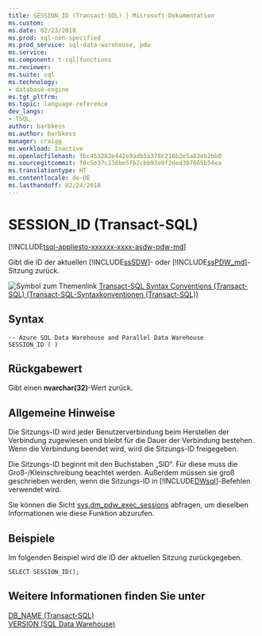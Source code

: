 ```yaml
---
title: SESSION_ID (Transact-SQL) | Microsoft-Dokumentation
ms.custom: 
ms.date: 02/23/2018
ms.prod: sql-non-specified
ms.prod_service: sql-data-warehouse, pdw
ms.service: 
ms.component: t-sql|functions
ms.reviewer: 
ms.suite: sql
ms.technology:
- database-engine
ms.tgt_pltfrm: 
ms.topic: language-reference
dev_langs:
- TSQL
author: barbkess
ms.author: barbkess
manager: craigg
ms.workload: Inactive
ms.openlocfilehash: fbc453282e442e9adb5a378c216b2e5a83eb2bb0
ms.sourcegitcommit: f0c5e37c138be5fb2cbb93e9f2ded307665b54ea
ms.translationtype: HT
ms.contentlocale: de-DE
ms.lasthandoff: 02/24/2018
---
```

# <a name="sessionid-transact-sql"></a>SESSION_ID (Transact-SQL)
[!INCLUDE[tsql-appliesto-xxxxxx-xxxx-asdw-pdw-md](../../includes/tsql-appliesto-xxxxxx-xxxx-asdw-pdw-md.md)]

  Gibt die ID der aktuellen [!INCLUDE[ssSDW](../../includes/sssdw-md.md)]- oder [!INCLUDE[ssPDW_md](../../includes/sspdw-md.md)]-Sitzung zurück.  
  
 ![Symbol zum Themenlink](../../database-engine/configure-windows/media/topic-link.gif "Topic link icon") [Transact-SQL Syntax Conventions &#40;Transact-SQL&#41; (Transact-SQL-Syntaxkonventionen (Transact-SQL))](../../t-sql/language-elements/transact-sql-syntax-conventions-transact-sql.md)  
  
## <a name="syntax"></a>Syntax  
  
```  
-- Azure SQL Data Warehouse and Parallel Data Warehouse  
SESSION_ID ( )  
```  
  
## <a name="return-value"></a>Rückgabewert  
 Gibt einen **nvarchar(32)**-Wert zurück.  
  
## <a name="general-remarks"></a>Allgemeine Hinweise  
 Die Sitzungs-ID wird jeder Benutzerverbindung beim Herstellen der Verbindung zugewiesen und bleibt für die Dauer der Verbindung bestehen. Wenn die Verbindung beendet wird, wird die Sitzungs-ID freigegeben.  
  
 Die Sitzungs-ID beginnt mit den Buchstaben „SID“. Für diese muss die Groß-/Kleinschreibung beachtet werden. Außerdem müssen sie groß geschrieben werden, wenn die Sitzungs-ID in [!INCLUDE[DWsql](../../includes/dwsql-md.md)]-Befehlen verwendet wird.  
  
 Sie können die Sicht [sys.dm_pdw_exec_sessions](../../relational-databases/system-dynamic-management-views/sys-dm-pdw-exec-sessions-transact-sql.md) abfragen, um dieselben Informationen wie diese Funktion abzurufen.  
  
## <a name="examples"></a>Beispiele  
 Im folgenden Beispiel wird die ID der aktuellen Sitzung zurückgegeben.  
  
```  
SELECT SESSION_ID();  
```  
  
## <a name="see-also"></a>Weitere Informationen finden Sie unter  
 [DB_NAME &#40;Transact-SQL&#41;](../../t-sql/functions/db-name-transact-sql.md)   
 [VERSION &#40;SQL Data Warehouse&#41;](../../t-sql/functions/version-transact-sql-configuration-functions.md)
  
  
